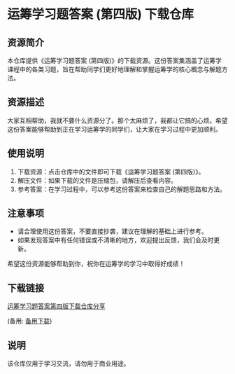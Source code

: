 # 运筹学习题答案 (第四版) 下载仓库

## 资源简介

本仓库提供《运筹学习题答案 (第四版)》的下载资源。这份答案集涵盖了运筹学课程中的各类习题，旨在帮助同学们更好地理解和掌握运筹学的核心概念与解题方法。

## 资源描述

大家互相帮助，我就不要什么资源分了。那个太麻烦了，我都让它搞的心烦。希望这份答案能够帮助到正在学习运筹学的同学们，让大家在学习过程中更加顺利。

## 使用说明

1. 下载资源：点击仓库中的文件即可下载《运筹学习题答案 (第四版)》。
2. 解压文件：如果下载的文件是压缩包，请解压后查看内容。
3. 参考答案：在学习过程中，可以参考这份答案来检查自己的解题思路和方法。

## 注意事项

- 请合理使用这份答案，不要直接抄袭，建议在理解的基础上进行参考。
- 如果发现答案中有任何错误或不清晰的地方，欢迎提出反馈，我们会及时更新。

希望这份资源能够帮助到你，祝你在运筹学的学习中取得好成绩！

## 下载链接
[运筹学习题答案第四版下载仓库分享]() 

(备用: [备用下载](https://pan.baidu.com/s/1Xhp1d0LjeEf_4jy43Z8y8Q?pwd=1234))

## 说明

该仓库仅用于学习交流，请勿用于商业用途。
